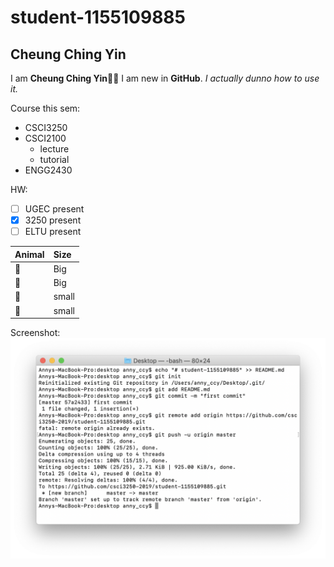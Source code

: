 # student-1155109885
## Cheung Ching Yin

I am **Cheung Ching Yin**🐷🐷
I am new in **GitHub**.
*I actually dunno how to use it.*

Course this sem:
* CSCI3250
* CSCI2100
  * lecture
  * tutorial
* ENGG2430

HW:
- [ ] UGEC present
- [X] 3250 present
- [ ] ELTU present

| Animal | Size |
| :----- | :--- |
| 🐼 | Big |
| 🐯 | Big |
| 🐸 | small |
| 🐰 | small |

Screenshot:
![screenshot](screenshot.png)
